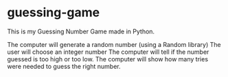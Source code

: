 # guessing-game
This is my Guessing Number Game made in Python. 

The computer will generate a random number (using a Random library)
The user will choose an integer number
The computer will tell if the number guessed is too high or too low.
The computer will show how many tries were needed to guess the right number.
